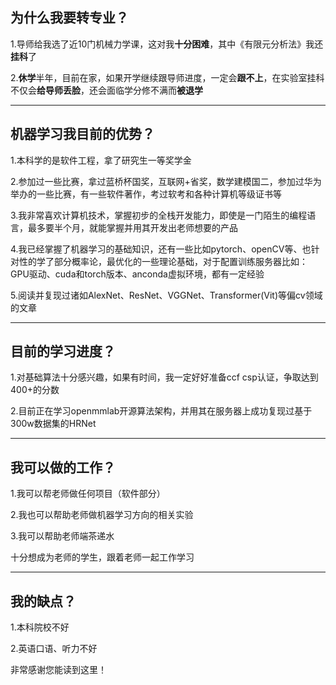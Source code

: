 ##   为什么我要转专业？

1.导师给我选了近10门机械力学课，这对我**十分困难**，其中《有限元分析法》我还**挂科**了

2.**休学**半年，目前在家，如果开学继续跟导师进度，一定会**跟不上**，在实验室挂科不仅会**给导师丢脸**，还会面临学分修不满而**被退学**
* * *

##   机器学习我目前的优势？

1.本科学的是软件工程，拿了研究生一等奖学金

2.参加过一些比赛，拿过蓝桥杯国奖，互联网+省奖，数学建模国二，参加过华为举办的一些比赛，有一些软件著作，考过软考和各种计算机等级证书等

3.我非常喜欢计算机技术，掌握初步的全栈开发能力，即使是一门陌生的编程语言，最多要半个月，就能掌握并用其开发出老师想要的产品

4.我已经掌握了机器学习的基础知识，还有一些比如pytorch、openCV等、也针对性的学了部分概率论，最优化的一些理论基础，对于配置训练服务器比如：GPU驱动、cuda和torch版本、anconda虚拟环境，都有一定经验

5.阅读并复现过诸如AlexNet、ResNet、VGGNet、Transformer(Vit)等偏cv领域的文章
* * *

##   目前的学习进度？

1.对基础算法十分感兴趣，如果有时间，我一定好好准备ccf csp认证，争取达到400+的分数

2.目前正在学习openmmlab开源算法架构，并用其在服务器上成功复现过基于300w数据集的HRNet
* * *

##   我可以做的工作？

1.我可以帮老师做任何项目（软件部分）

2.我也可以帮助老师做机器学习方向的相关实验

3.我可以帮助老师端茶递水

十分想成为老师的学生，跟着老师一起工作学习
* * *

##   我的缺点？

1.本科院校不好

2.英语口语、听力不好

非常感谢您能读到这里！